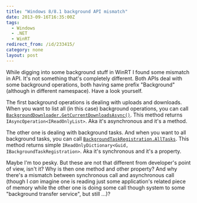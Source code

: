 ```yaml
---
title: "Windows 8/8.1 background API mismatch"
date: 2013-09-16T16:35:00Z
tags:
  - Windows
  - .NET
  - WinRT
redirect_from: /id/233415/
category: none
layout: post
---
```

While digging into some background stuff in WinRT I found some mismatch in API. It's not something that's completely different. Both APIs deal with some background operations, both having same prefix "Background" (although in different namespace). Have a look yourself.

<!-- excerpt -->

The first background operations is dealing with uploads and downloads. When you want to list all (in this case) background operations, you can call [`BackgroundDownloader.GetCurrentDownloadsAsync()`][1]. This method returns `IAsyncOperation<IReadOnlyList>`. Aka it's asynchronous and it's a method.

The other one is dealing with background tasks. And when you want to all background tasks, you can call [`BackgroundTaskRegistration.AllTasks`][2]. This method returns simple `IReadOnlyDictionary<Guid, IBackgroundTaskRegistration>`. Aka it's synchronous and it's a property.

Maybe I'm too pesky. But these are not that different from developer's point of view, isn't it? Why is then one method and other property? And why there's a mismatch between synchronous call and asynchronous call (though I _can_ imagine one is reading just some application's related piece of memory while the other one is doing some call though system to some "background transfer service", but still ...)?

[1]: http://msdn.microsoft.com/en-US/library/windows/apps/br207128
[2]: http://msdn.microsoft.com/en-us/library/windows/apps/windows.applicationmodel.background.backgroundtaskregistration.alltasks.aspx